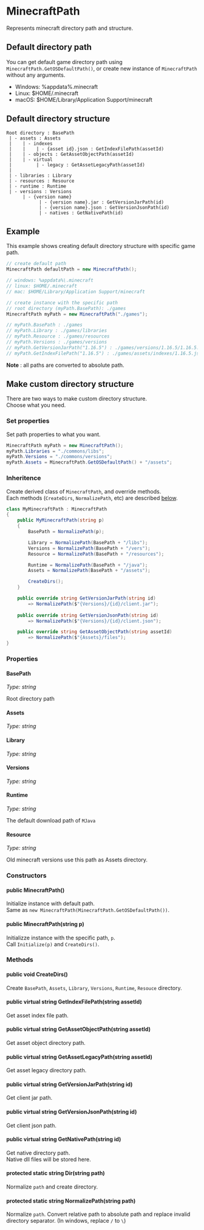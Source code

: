 # MinecraftPath

Represents minecraft directory path and structure.

## Default directory path

You can get default game directory path using `MinecraftPath.GetOSDefaultPath()`, or create new instance of `MinecraftPath` without any arguments.

- Windows: %appdata%\.minecraft
- Linux: $HOME/.minecraft
- macOS: $HOME/Library/Application Support/minecraft

## Default directory structure

```
Root directory : BasePath
 | - assets : Assets
 |    | - indexes
 |    |    | - {asset id}.json : GetIndexFilePath(assetId)
 |    | - objects : GetAssetObjectPath(assetId)
 |    | - virtual
 |         | - legacy : GetAssetLegacyPath(assetId)
 |
 | - libraries : Library
 | - resources : Resource
 | - runtime : Runtime
 | - versions : Versions
      | - {version name}
            | - {version name}.jar : GetVersionJarPath(id)
            | - {version name}.json : GetVersionJsonPath(id)
            | - natives : GetNativePath(id)
```

## Example

This example shows creating default directory structure with specific game path.

```csharp
// create default path
MinecraftPath defaultPath = new MinecraftPath();

// windows: %appdata%\.minecraft
// linux: $HOME/.minecraft
// mac: $HOME/Library/Application Support/minecraft

// create instance with the specific path
// root directory (myPath.BasePath): ./games
MinecraftPath myPath = new MinecraftPath("./games");

// myPath.BasePath : ./games
// myPath.Library : ./games/libraries
// myPath.Resource : ./games/resources
// myPath.Versions : ./games/versions
// myPath.GetVersionJarPath("1.16.5") : ./games/versions/1.16.5/1.16.5.jar
// myPath.GetIndexFilePath("1.16.5") : ./games/assets/indexes/1.16.5.json
```

**Note** : all paths are converted to absolute path.

## Make custom directory structure

There are two ways to make custom directory structure.  
Choose what you need.

### Set properties

Set path properties to what you want.

```csharp
MinecraftPath myPath = new MinecraftPath();
myPath.Libraries = "./commons/libs";
myPath.Versions = "./commons/versions";
myPath.Assets = MinecraftPath.GetOSDefaultPath() + "/assets";
```

### Inheritence

Create derived class of `MinecraftPath`, and override methods.  
Each methods (`CreateDirs`, `NormalizePath`, etc) are described [below](#Methods).

```csharp
class MyMinecraftPath : MinecraftPath
{
    public MyMinecraftPath(string p)
    {
        BasePath = NormalizePath(p);

        Library = NormalizePath(BasePath + "/libs");
        Versions = NormalizePath(BasePath + "/vers");
        Resource = NormalizePath(BasePath + "/resources");

        Runtime = NormalizePath(BasePath + "/java");
        Assets = NormalizePath(BasePath + "/assets");

        CreateDirs();
    }

    public override string GetVersionJarPath(string id)
        => NormalizePath($"{Versions}/{id}/client.jar");
    
    public override string GetVersionJsonPath(string id)
        => NormalizePath($"{Versions}/{id}/client.json");

    public override string GetAssetObjectPath(string assetId)
        => NormalizePath($"{Assets}/files");
}
```

### Properties

#### BasePath

*Type: string*

Root directory path

#### Assets

*Type: string*

#### Library

*Type: string*

#### Versions

*Type: string*

#### Runtime

*Type: string*

The default download path of `MJava`

#### Resource

*Type: string*

Old minecraft versions use this path as Assets directory.

### Constructors

#### public MinecraftPath()

Initialize instance with default path.  
Same as `new MinecraftPath(MinecraftPath.GetOSDefaultPath())`.

#### public MinecraftPath(string p)

Initializze instance with the specific path, `p`.  
Call `Initialize(p)` and `CreateDirs()`.

### Methods

#### public void CreateDirs()

Create `BasePath`, `Assets`, `Library`, `Versions`, `Runtime`, `Resouce` directory.

#### public virtual string GetIndexFilePath(string assetId)

Get asset index file path.

#### public virtual string GetAssetObjectPath(string assetId)

Get asset object directory path.

#### public virtual string GetAssetLegacyPath(string assetId)

Get asset legacy directory path.

#### public virtual string GetVersionJarPath(string id)

Get client jar path.

#### public virtual string GetVersionJsonPath(string id)

Get client json path.

#### public virtual string GetNativePath(string id)

Get native directory path.  
Native dll files will be stored here.

#### protected static string Dir(string path)

Normalize `path` and create directory.

#### protected static string NormalizePath(string path)

Normalize `path`. Convert relative path to absolute path and replace invalid directory separator. (In windows, replace `/` to `\`)